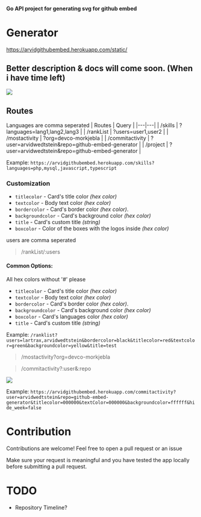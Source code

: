 #### Go API project for generating svg for github embed

# Generator 
https://arvidgithubembed.herokuapp.com/static/

## Better description & docs will come soon. (When i have time left)


![](https://img.shields.io/github/go-mod/go-version/arvidwedtstein/github-embed-generator?style=for-the-badge)

## Routes
Languages are comma seperated
| Routes | Query |
|---|---|
| /skills | ?languages=lang1,lang2,lang3 |
| /rankList | ?users=user1,user2 |
| /mostactivity | ?org=devco-morkjebla |
| /commitactivity | ?user=arvidwedtstein&repo=github-embed-generator |
| /project | ?user=arvidwedtstein&repo=github-embed-generator |

Example: `https://arvidgithubembed.herokuapp.com/skills?languages=php,mysql,javascript,typescript`
### Customization

- `titlecolor` - Card's title color _(hex color)_
- `textcolor` - Body text color _(hex color)_
- `bordercolor` - Card's border color _(hex color)_.
- `backgroundcolor` - Card's background color _(hex color)_
- `title` - Card's custom title _(string)_
- `boxcolor` - Color of the boxes with the logos inside _(hex color)_



 users are comma seperated
> /rankList/:users

#### Common Options:
All hex colors without '#' please
- `titlecolor` - Card's title color _(hex color)_
- `textcolor` - Body text color _(hex color)_
- `bordercolor` - Card's border color _(hex color)_.
- `backgroundcolor` - Card's background color _(hex color)_ 
- `boxcolor` - Card's languages color _(hex color)_
- `title` - Card's custom title _(string)_

Example: 
`/ranklist?users=lartrax,arvidwedtstein&bordercolor=black&titlecolor=red&textcolor=green&backgroundcolor=yellow&title=test`


> /mostactivity?org=devco-morkjebla


> /commitactivity?:user&:repo

![](https://arvidgithubembed.herokuapp.com/commitactivity?user=arvidwedtstein&repo=github-embed-generator&titlecolor=333333&textColor=000000&backgroundcolor=ffffff&hide_week=false)

Example:
`https://arvidgithubembed.herokuapp.com/commitactivity?user=arvidwedtstein&repo=github-embed-generator&titlecolor=000000&textColor=000000&backgroundcolor=ffffff&hide_week=false`

# Contribution

Contributions are welcome!
Feel free to open a pull request or an issue

Make sure your request is meaningful and you have tested the app locally before submitting a pull request.



# TODO

- Repository Timeline?